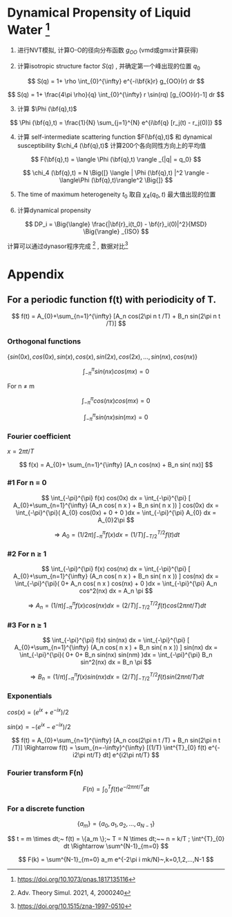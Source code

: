 # Dynamical Propensity of Liquid Water [^1]



1. 进行NVT模拟, 计算O-O的径向分布函数 $g_{OO}$ (vmd或gmx计算获得)

2. 计算isotropic structure factor $S(q)$ , 并确定第一个峰出现的位置 $q_0$ 


$$
S(q) = 1+ \rho \int_{0}^{\infty}  e^{-i\bf{k}r} g_{OO}(r) dr
$$

$$
S(q) = 1+ \frac{4\pi \rho}{q} \int_{0}^{\infty}  r \sin(rq) [g_{OO}(r)-1] dr
$$

3. 计算 $\Phi (\bf{q},t)$

$$
 \Phi (\bf{q},t) = \frac{1}{N} \sum_{j=1}^{N} e^{i\bf{q} [r_j(t) - r_j(0)]}
$$

4. 计算 self-intermediate scattering function $F(\bf{q},t)$ 和 dynamical susceptibility $\chi_4 (\bf{q},t)$ 计算200个各向同性方向上的平均值

$$
F(\bf{q},t) = \langle  \Phi (\bf{q},t) \rangle _{|q| = q_0}
$$

$$
\chi_4 (\bf{q},t) = N \Big{[} \langle | \Phi (\bf{q},t) |^2  \rangle - \langle\Phi (\bf{q},t)\rangle^2   \Big{]} 
$$

5. The time of maximum heterogeneity $t_0$ 取自 $\chi_4 (q_0,t)$ 最大值出现的位置

6. 计算dynamical propensity

$$
DP_i = \Big{\langle}   \frac{|\bf{r}_i(t_0) - \bf{r}_i(0)|^2}{MSD}   \Big{\rangle} _{ISO}
$$

计算可以通过dynasor程序完成 [^2] , 数据对比[^3]

# Appendix
## For a periodic function f(t) with periodicity of T.

$$
f(t) = A_{0}+\sum_{n=1}^{\infty} [A_n cos(2\pi n t /T) + B_n sin(2\pi n t /T)]
$$

### Orthogonal functions

 $\{sin(0x),cos(0x),sin(x),cos(x),sin(2x),cos(2x),...,sin(nx),cos(nx)\}$

$$
\int_{-\pi}^{\pi} sin(nx) cos(mx) = 0
$$

For n $\ne$ m

$$
\int_{-\pi}^{\pi} cos(nx) cos(mx) = 0
$$

$$
\int_{-\pi}^{\pi} sin(nx) sin(mx) = 0
$$



###  Fourier coefficient 

$x=2\pi t /T$ 

$$
f(x) = A_{0}+ \sum_{n=1}^{\infty} [A_n cos(nx) + B_n sin( nx)]
$$

### #1 For n = 0


$$
\int_{-\pi}^{\pi} f(x) cos(0x) dx = \int_{-\pi}^{\pi} [ A_{0}+\sum_{n=1}^{\infty} (A_n cos( n x ) + B_n sin( n x )) ] cos(0x) dx = \int_{-\pi}^{\pi}( A_{0} cos(0x) + 0 + 0 )dx = \int_{-\pi}^{\pi} A_{0} dx = A_{0}2\pi
$$

$$
\Rightarrow A_0 = (1/2\pi) \int_{-\pi}^{\pi} f(x)dx = (1/T) \int_{-T/2}^{T/2} f(t)dt
$$

### #2 For n $\ge$ 1


$$
\int_{-\pi}^{\pi} f(x) cos(nx) dx = \int_{-\pi}^{\pi} [ A_{0}+\sum_{n=1}^{\infty} (A_n cos( n x ) + B_n sin( n x )) ] cos(nx) dx = \int_{-\pi}^{\pi}( 0+ A_n cos( n x ) cos(nx) + 0 )dx = \int_{-\pi}^{\pi} A_n cos^2(nx) dx = A_n \pi
$$

$$
\Rightarrow A_n = (1/\pi) \int_{-\pi}^{\pi} f(x)cos(nx) dx = (2/T) \int_{-T/2}^{T/2} f(t) cos(2\pi n t /T) dt 
$$

### #3 For n $\ge$ 1
$$
\int_{-\pi}^{\pi} f(x) sin(nx) dx = \int_{-\pi}^{\pi} [ A_{0}+\sum_{n=1}^{\infty} (A_n cos( n x ) + B_n sin( n x )) ] sin(nx) dx = \int_{-\pi}^{\pi}( 0+ 0+ B_n sin(nx) sin(nm) )dx = \int_{-\pi}^{\pi} B_n sin^2(nx) dx = B_n \pi
$$

$$
\Rightarrow B_n = (1/\pi) \int_{-\pi}^{\pi} f(x) sin(nx) dx= (2/T) \int_{-T/2}^{T/2} f(t) sin(2\pi n t /T) dt 
$$


### Exponentials

$cos(x) = (e^{ix} + e^{-ix})/2$

$sin(x) = -(e^{ix} - e^{-ix})/2$

$$
f(t) = A_{0}+\sum_{n=1}^{\infty} [A_n cos(2\pi n t /T) + B_n sin(2\pi n t /T)] \Rightarrow f(t) = \sum_{n=-\infty}^{\infty} [(1/T) \int^{T}_{0} f(t) e^{-i2\pi nt/T} dt] e^{i2\pi nt/T}
$$

### Fourier transform F(n) 
$$
F(n) = \int^{T}_{0} f(t) e^{-i2\pi nt/T} dt
$$

### For a discrete function
$$
\{a_m \} = \{a_0, a_1, a_2,..., a_{N-1}\}
$$

$$
t = m \times dt;~ f(t) = \{a_m \};~ T = N \times dt;~~ n = k/T ; \int^{T}_{0} dt \Rightarrow \sum^{N-1}_{m=0}
$$

$$
F(k) = \sum^{N-1}_{m=0} a_m e^{-2\pi i mk/N}~,k=0,1,2,...,N-1
$$


[^1]:https://doi.org/10.1073/pnas.1817135116
[^2]:Adv. Theory Simul. 2021, 4, 2000240
[^3]:https://doi.org/10.1515/zna-1997-0510
